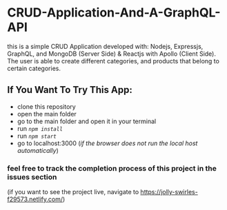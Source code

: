 # CRUD-Application-And-A-GraphQL-API

this is a simple CRUD Application developed with:
Nodejs, Expressjs, GraphQL, and MongoDB (Server Side)
& Reactjs with Apollo (Client Side). The user is able to create different categories, and products that belong to certain categories.

## If You Want To Try This App:
  - clone this repository
  - open the main folder
  - go to the main folder and open it in your terminal
  - run _`npm install`_
  - run _`npm start`_
  - go to localhost:3000 (_if the browser does not run the local host automatically_)

### feel free to track the completion process of this project in the issues section


(if you want to see the project live, navigate to https://jolly-swirles-f29573.netlify.com/)
